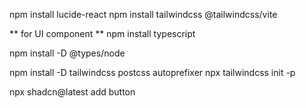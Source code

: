 npm install lucide-react
npm install tailwindcss @tailwindcss/vite

** for UI component **
npm install typescript

npm install -D @types/node

npm install -D tailwindcss postcss autoprefixer
npx tailwindcss init -p


npx shadcn@latest add button